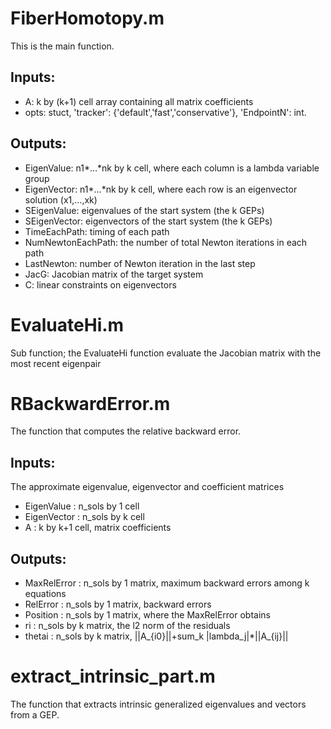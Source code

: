 # FiberHomotopy.m
This is the main function.

## Inputs:

- A: k by (k+1) cell array containing all matrix coefficients
- opts: stuct, 'tracker': {'default','fast','conservative'}, 'EndpointN': int.

## Outputs:

- EigenValue: n1*…*nk by k cell, where each column is a lambda variable group
- EigenVector:  n1*…*nk by k cell, where each row is an eigenvector solution (x1,…,xk)
- SEigenValue: eigenvalues of the start system (the k GEPs)
- SEigenVector: eigenvectors of the start system (the k GEPs)
- TimeEachPath: timing of each path
- NumNewtonEachPath: the number of total Newton iterations in each path
- LastNewton: number of Newton iteration in the last step
- JacG: Jacobian matrix of the target system
- C: linear constraints on eigenvectors


# EvaluateHi.m
Sub function; the EvaluateHi function evaluate the Jacobian matrix with the most recent eigenpair


# RBackwardError.m
The function that computes the relative backward error.


## Inputs: 
The approximate eigenvalue, eigenvector and coefficient matrices

- EigenValue  : n_sols by 1 cell
- EigenVector : n_sols by k cell
- A           : k by k+1 cell, matrix coefficients

## Outputs:

- MaxRelError : n_sols by 1 matrix, maximum backward errors among k equations
- RelError    : n_sols by 1 matrix, backward errors
- Position    : n_sols by 1 matrix, where the MaxRelError obtains
- ri          : n\_sols by k matrix, the l2 norm of the residuals
- thetai      : n\_sols by k matrix, ||A\_{i0}||+sum\_k |lambda\_j|*||A\_{ij}||


# extract\_intrinsic\_part.m

The function that extracts intrinsic generalized eigenvalues and vectors from a GEP.